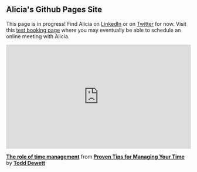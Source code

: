 ## Alicia's Github Pages Site

This page is in progress! Find Alicia on <a class="badge-base__link LI-simple-link" href="https://ca.linkedin.com/in/aliciahalhed?trk=profile-badge">LinkedIn</a> or on [Twitter](https://twitter.com/ahalhed) for now. Visit this <a href='https://outlook.office365.com/owa/calendar/MeetWithAlicia@uoguelphca.onmicrosoft.com/bookings/'>test booking page</a> where you may eventually be able to schedule an online meeting with Alicia.

<script src="https://platform.linkedin.com/badges/js/profile.js" async defer type="text/javascript"></script>

<div style="position:relative;height:0;padding-bottom:56.25%"><iframe width="640" height="360" src="https://www.linkedin.com/learning/embed/proven-tips-for-managing-your-time/the-role-of-time-management?claim=AQFP_IkO0iVvPwAAAXmzq2MfzaNBMJyGN3rBn3DhD-EunO_TWuQ70SxQTuVWOfZ-SEvKVstjtZSBRANf0Gso9e0Qswt25OwhpugovPbWbnZ6WqX-UciS1vNOOCWOrQRbq1sgCDI0BcT4Pr08a89rwDnBT00q8QKyt6JHOg3-PYTa4jdAn_0l066T5AudLL4vy8rZae2TssK3Tu0Qa7xtBbTpDd90vu38McykKJeB0PcOS-6KcoOriv79UxKiq4D2E7x_ZeLw80M-Kg6-5eX2Ewxvl9XpHplTHzmn4iZmXzWjMrUWWA3ulKRgTg7ef5db9ky4B7hQb7VsYTuqup2kzrP8kYJHDQ3gmTBPFCzkh-1yYc3eHQ3tx7N6zt5tp_ZNGbbhPqS_5lMMy3elmKWC78_a56hzx5QcnUAxJneMDTG3RBuU19kI8L1LnxXEczTsIzVifk6Cj7Vnc6CLBHOHOPzp1PellkXedTkpfkhKXasfmu-XU-T_DP2BYheZNHWZxhQIIBBeJ2FIqyNUPWqNyTA4zngMKbYQBZsp16jPtZ6jj-dz9Ua3Vp4w-Epr2LR0aRtupcr-qO_a028_fsO1jOCjyM-U53aMiq-NBosrNbSqC2pBb0E9JNYDw1sx2__G9tbepnJJA6P6-FQ02lEbT7Fi5BBkSd2iiCdeRVNfFg9epdQTRAvPPcfkyckZMGlternsaM3o48RYy7Tk7sdMov68a09-SVo8VCDo4vDY_646WUfjtx0" mozallowfullscreen="true" webkitallowfullscreen="true" allowfullscreen="true" frameborder="0" style="position:absolute;width:100%;height:100%;left:0"></iframe></div><p><strong><a href="https://www.linkedin.com/learning/proven-tips-for-managing-your-time/the-role-of-time-management?trk=embed_lil">The role of time management</a></strong> from <strong><a href="https://www.linkedin.com/learning/proven-tips-for-managing-your-time?trk=embed_lil">Proven Tips for Managing Your Time</a></strong> by <strong><a href="https://www.linkedin.com/learning/instructors/todd-dewett?trk=embed_lil">Todd Dewett</a></strong></p>
